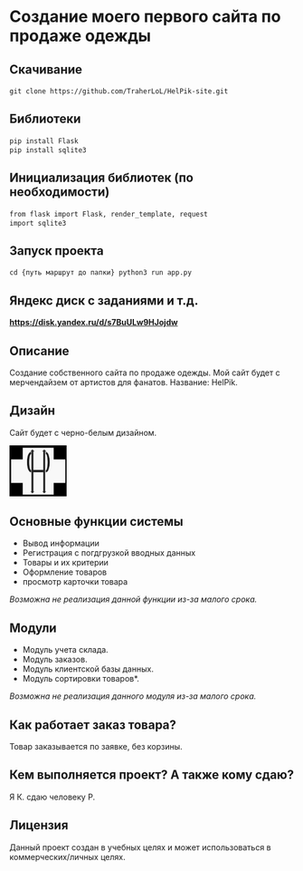 # Создание моего первого сайта по продаже одежды

## Скачивание

```
git clone https://github.com/TraherLoL/HelPik-site.git
```

## Библиотеки

```
pip install Flask
pip install sqlite3
```

## Инициализация библиотек (по необходимости)

```
from flask import Flask, render_template, request
import sqlite3
```
## Запуск проекта

```
cd {путь маршрут до папки} python3 run app.py
```

## Яндекс диск с заданиями и т.д.

__https://disk.yandex.ru/d/s7BuULw9HJojdw__

## Описание
Создание собственного сайта по продаже одежды. Мой сайт будет с мерчендайзем от артистов для фанатов. Название: HelPik.

## Дизайн
Сайт будет с черно-белым дизайном.

<img src="static\img\loga.png" alt="Loga image" width=20%>


## Основные функции системы
- Вывод информации
- Регистрация с погдгрузкой вводных данных 
- Товары и их критерии
- Оформление товаров 
- просмотр карточки товара


*Возможна не реализация данной функции из-за малого срока.*

## Модули
- Модуль учета склада.
- Модуль заказов.
- Модуль клиентской базы данных.
- Модуль сортировки товаров*.

*Возможна не реализация данного модуля из-за малого срока.*

## Как работает заказ товара?
Товар заказывается по заявке, без корзины.

## Кем выполняется проект? А также кому сдаю? 
Я К. сдаю человеку Р.

## Лицензия
Данный проект создан в учебных целях и может использоваться в коммерческих/личных целях.
